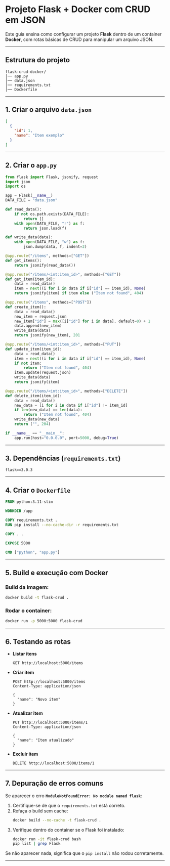 # Projeto Flask + Docker com CRUD em JSON

Este guia ensina como configurar um projeto **Flask** dentro de um container **Docker**, com rotas básicas de CRUD para manipular um arquivo JSON.

---

## Estrutura do projeto

```
flask-crud-docker/
│── app.py
│── data.json
│── requirements.txt
│── Dockerfile
```

---

## 1. Criar o arquivo `data.json`

```json
[
  {
    "id": 1,
    "name": "Item exemplo"
  }
]
```

---

## 2. Criar o `app.py`

```python
from flask import Flask, jsonify, request
import json
import os

app = Flask(__name__)
DATA_FILE = "data.json"

def read_data():
    if not os.path.exists(DATA_FILE):
        return []
    with open(DATA_FILE, "r") as f:
        return json.load(f)

def write_data(data):
    with open(DATA_FILE, "w") as f:
        json.dump(data, f, indent=2)

@app.route("/items", methods=["GET"])
def get_items():
    return jsonify(read_data())

@app.route("/items/<int:item_id>", methods=["GET"])
def get_item(item_id):
    data = read_data()
    item = next((i for i in data if i["id"] == item_id), None)
    return jsonify(item) if item else ("Item not found", 404)

@app.route("/items", methods=["POST"])
def create_item():
    data = read_data()
    new_item = request.json
    new_item["id"] = max([i["id"] for i in data], default=0) + 1
    data.append(new_item)
    write_data(data)
    return jsonify(new_item), 201

@app.route("/items/<int:item_id>", methods=["PUT"])
def update_item(item_id):
    data = read_data()
    item = next((i for i in data if i["id"] == item_id), None)
    if not item:
        return ("Item not found", 404)
    item.update(request.json)
    write_data(data)
    return jsonify(item)

@app.route("/items/<int:item_id>", methods=["DELETE"])
def delete_item(item_id):
    data = read_data()
    new_data = [i for i in data if i["id"] != item_id]
    if len(new_data) == len(data):
        return ("Item not found", 404)
    write_data(new_data)
    return ("", 204)

if __name__ == "__main__":
    app.run(host="0.0.0.0", port=5000, debug=True)
```

---

## 3. Dependências (`requirements.txt`)

```
flask==3.0.3
```

---

## 4. Criar o `Dockerfile`

```dockerfile
FROM python:3.11-slim

WORKDIR /app

COPY requirements.txt .
RUN pip install --no-cache-dir -r requirements.txt

COPY . .

EXPOSE 5000

CMD ["python", "app.py"]
```

---

## 5. Build e execução com Docker

### Build da imagem:
```bash
docker build -t flask-crud .
```

### Rodar o container:
```bash
docker run -p 5000:5000 flask-crud
```

---

## 6. Testando as rotas

- **Listar itens**
  ```http
  GET http://localhost:5000/items
  ```

- **Criar item**
  ```http
  POST http://localhost:5000/items
  Content-Type: application/json

  {
    "name": "Novo item"
  }
  ```

- **Atualizar item**
  ```http
  PUT http://localhost:5000/items/1
  Content-Type: application/json

  {
    "name": "Item atualizado"
  }
  ```

- **Excluir item**
  ```http
  DELETE http://localhost:5000/items/1
  ```

---

## 7. Depuração de erros comuns

Se aparecer o erro **`ModuleNotFoundError: No module named flask`**:

1. Certifique-se de que o `requirements.txt` está correto.
2. Refaça o build sem cache:
   ```bash
   docker build --no-cache -t flask-crud .
   ```
3. Verifique dentro do container se o Flask foi instalado:
   ```bash
   docker run -it flask-crud bash
   pip list | grep Flask
   ```

Se não aparecer nada, significa que o `pip install` não rodou corretamente.

---